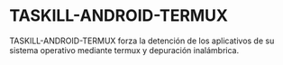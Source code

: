 # TASKILL-ANDROID-TERMUX
<p>TASKILL-ANDROID-TERMUX forza la detención de los aplicativos de su sistema operativo mediante termux y depuración inalámbrica.</p>
